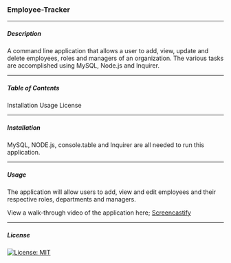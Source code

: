 ### Employee-Tracker
____
##### Description
A command line application that allows a user to add, view, update and delete employees, roles and managers of an organization. The various tasks are accomplished using MySQL, Node.js and Inquirer.
___


##### Table of Contents 

Installation
Usage
License


____

 

   
   
  
  
  
  
  
  





##### Installation
MySQL, NODE.js, console.table and Inquirer are all needed to run this application.
_____
##### Usage
The application will allow users to add, view and edit employees and their respective roles, departments and managers.

View a walk-through video of the application here; [Screencastify](https://drive.google.com/file/d/16Pz0-gOZsxhGv3QkDm8JDmwNVthALDtI/view)

____
##### License

[![License: MIT](https://img.shields.io/badge/License-MIT-yellow.svg)](https://opensource.org/licenses/MIT) 







